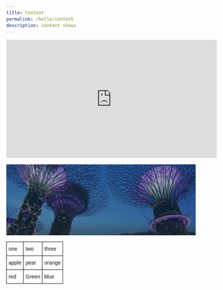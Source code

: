 ```yaml
---
title: Content
permalink: /hello/content
description: content shows
---
```


<iframe width="560" height="315" src="https://www.youtube.com/embed/aBMGvHHkr9Y" title="YouTube video player" frameborder="0" allow="accelerometer; autoplay; clipboard-write; encrypted-media; gyroscope; picture-in-picture" allowfullscreen></iframe>

![Gardens By The Bay](/images/hero-banner.png)




<style type="text/css">
.tg  {border-collapse:collapse;border-spacing:0;}
.tg td{border-color:black;border-style:solid;border-width:1px;font-family:Arial, sans-serif;font-size:14px;
  overflow:hidden;padding:10px 5px;word-break:normal;}
.tg th{border-color:black;border-style:solid;border-width:1px;font-family:Arial, sans-serif;font-size:14px;
  font-weight:normal;overflow:hidden;padding:10px 5px;word-break:normal;}
.tg .tg-0lax{text-align:left;vertical-align:top}
</style>
<table class="tg">
<thead>
  <tr>
    <th class="tg-0lax">one</th>
    <th class="tg-0lax">two</th>
    <th class="tg-0lax">three</th>
  </tr>
</thead>
<tbody>
  <tr>
    <td class="tg-0lax">apple</td>
    <td class="tg-0lax">pear</td>
    <td class="tg-0lax">orange</td>
  </tr>
  <tr>
    <td class="tg-0lax">red</td>
    <td class="tg-0lax">Green</td>
    <td class="tg-0lax">blue</td>
  </tr>
</tbody>
</table>